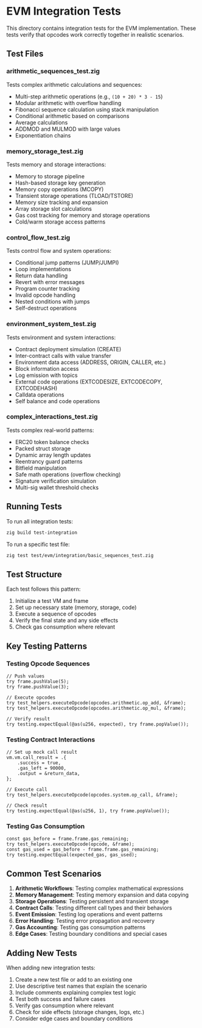 # EVM Integration Tests

This directory contains integration tests for the EVM implementation. These tests verify that opcodes work correctly together in realistic scenarios.

## Test Files

### arithmetic_sequences_test.zig
Tests complex arithmetic calculations and sequences:
- Multi-step arithmetic operations (e.g., `(10 + 20) * 3 - 15`)
- Modular arithmetic with overflow handling
- Fibonacci sequence calculation using stack manipulation
- Conditional arithmetic based on comparisons
- Average calculations
- ADDMOD and MULMOD with large values
- Exponentiation chains

### memory_storage_test.zig
Tests memory and storage interactions:
- Memory to storage pipeline
- Hash-based storage key generation
- Memory copy operations (MCOPY)
- Transient storage operations (TLOAD/TSTORE)
- Memory size tracking and expansion
- Array storage slot calculations
- Gas cost tracking for memory and storage operations
- Cold/warm storage access patterns

### control_flow_test.zig
Tests control flow and system operations:
- Conditional jump patterns (JUMP/JUMPI)
- Loop implementations
- Return data handling
- Revert with error messages
- Program counter tracking
- Invalid opcode handling
- Nested conditions with jumps
- Self-destruct operations

### environment_system_test.zig
Tests environment and system interactions:
- Contract deployment simulation (CREATE)
- Inter-contract calls with value transfer
- Environment data access (ADDRESS, ORIGIN, CALLER, etc.)
- Block information access
- Log emission with topics
- External code operations (EXTCODESIZE, EXTCODECOPY, EXTCODEHASH)
- Calldata operations
- Self balance and code operations

### complex_interactions_test.zig
Tests complex real-world patterns:
- ERC20 token balance checks
- Packed struct storage
- Dynamic array length updates
- Reentrancy guard patterns
- Bitfield manipulation
- Safe math operations (overflow checking)
- Signature verification simulation
- Multi-sig wallet threshold checks

## Running Tests

To run all integration tests:
```bash
zig build test-integration
```

To run a specific test file:
```bash
zig test test/evm/integration/basic_sequences_test.zig
```

## Test Structure

Each test follows this pattern:
1. Initialize a test VM and frame
2. Set up necessary state (memory, storage, code)
3. Execute a sequence of opcodes
4. Verify the final state and any side effects
5. Check gas consumption where relevant

## Key Testing Patterns

### Testing Opcode Sequences
```zig
// Push values
try frame.pushValue(5);
try frame.pushValue(3);

// Execute opcodes
try test_helpers.executeOpcode(opcodes.arithmetic.op_add, &frame);
try test_helpers.executeOpcode(opcodes.arithmetic.op_mul, &frame);

// Verify result
try testing.expectEqual(@as(u256, expected), try frame.popValue());
```

### Testing Contract Interactions
```zig
// Set up mock call result
vm.vm.call_result = .{
    .success = true,
    .gas_left = 90000,
    .output = &return_data,
};

// Execute call
try test_helpers.executeOpcode(opcodes.system.op_call, &frame);

// Check result
try testing.expectEqual(@as(u256, 1), try frame.popValue());
```

### Testing Gas Consumption
```zig
const gas_before = frame.frame.gas_remaining;
try test_helpers.executeOpcode(opcode, &frame);
const gas_used = gas_before - frame.frame.gas_remaining;
try testing.expectEqual(expected_gas, gas_used);
```

## Common Test Scenarios

1. **Arithmetic Workflows**: Testing complex mathematical expressions
2. **Memory Management**: Testing memory expansion and data copying
3. **Storage Operations**: Testing persistent and transient storage
4. **Contract Calls**: Testing different call types and their behaviors
5. **Event Emission**: Testing log operations and event patterns
6. **Error Handling**: Testing error propagation and recovery
7. **Gas Accounting**: Testing gas consumption patterns
8. **Edge Cases**: Testing boundary conditions and special cases

## Adding New Tests

When adding new integration tests:
1. Create a new test file or add to an existing one
2. Use descriptive test names that explain the scenario
3. Include comments explaining complex test logic
4. Test both success and failure cases
5. Verify gas consumption where relevant
6. Check for side effects (storage changes, logs, etc.)
7. Consider edge cases and boundary conditions